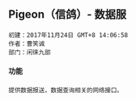 ## Pigeon（信鸽）- 数据服

    初建：2017年11月24日 GMT+8 14:06:58
    作者：曹笑诚
    部门：闲徕九部
    
#### 功能
    提供数据报送，数据查询相关的网络接口。

